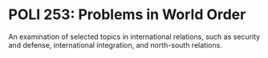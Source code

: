 # POLI 253: Problems in World Order

An examination of selected topics in international relations, such as security and defense, international integration, and north-south relations.